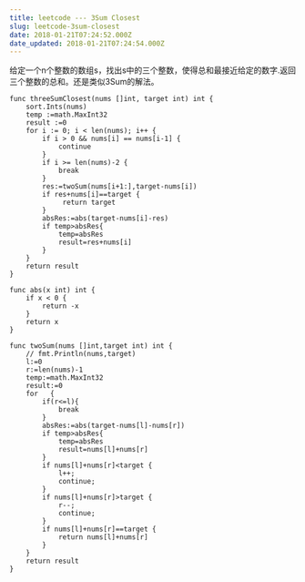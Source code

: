 ```yaml
---
title: leetcode --- 3Sum Closest
slug: leetcode-3sum-closest
date: 2018-01-21T07:24:52.000Z
date_updated: 2018-01-21T07:24:54.000Z
---
```


给定一个n个整数的数组s，找出s中的三个整数，使得总和最接近给定的数字.返回三个整数的总和。还是类似3Sum的解法。

    func threeSumClosest(nums []int, target int) int {
        sort.Ints(nums)
        temp :=math.MaxInt32  
        result :=0
    	for i := 0; i < len(nums); i++ {
    		if i > 0 && nums[i] == nums[i-1] {
    			continue
    		}
            if i >= len(nums)-2 {
                break
            }
    		res:=twoSum(nums[i+1:],target-nums[i])
            if res+nums[i]==target {
                 return target
            }
            absRes:=abs(target-nums[i]-res)
            if temp>absRes{
                temp=absRes
                result=res+nums[i]
            }
    	}
        return result
    }
    
    func abs(x int) int {
        if x < 0 {
            return -x
        }
        return x
    }
    
    func twoSum(nums []int,target int) int {
        // fmt.Println(nums,target)
        l:=0
        r:=len(nums)-1
        temp:=math.MaxInt32 
        result:=0
    	for   {
    		if(r<=l){
    			break
    		}
            absRes:=abs(target-nums[l]-nums[r])
            if temp>absRes{
                temp=absRes
                result=nums[l]+nums[r]
            }
            if nums[l]+nums[r]<target {
                l++;
                continue;
            }
            if nums[l]+nums[r]>target {
                r--;
                continue;
            }
            if nums[l]+nums[r]==target {
                return nums[l]+nums[r]
            }
        }
        return result
    }
    
